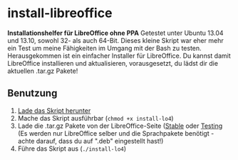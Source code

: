 install-libreoffice
===================

**Installationshelfer für LibreOffice ohne PPA**
Getestet unter Ubuntu 13.04 und 13.10, sowohl 32- als auch 64-Bit.
Dieses kleine Skript war eher mehr ein Test um meine Fähigkeiten im Umgang mit der Bash zu testen.
Herausgekommen ist ein einfacher Installer für LibreOffice.
Du kannst damit LibreOffice installieren und aktualisieren, vorausgesetzt, du lädst dir die
aktuellen .tar.gz Pakete!

## Benutzung
1. [Lade das Skript herunter](https://github.com/Brawl345/install-libreoffice/archive/1.0.tar.gz)
2. Mache das Skript ausführbar (`chmod +x install-lo4`)
3. Lade die .tar.gz Pakete von der LibreOffice-Seite ([Stable](http://de.libreoffice.org/download/) oder [Testing](http://de.libreoffice.org/download/testversionen/) (Es werden nur LibreOffice selber und die Sprachpakete benötigt - achte darauf, dass du auf ".deb" eingestellt hast!)
4. Führe das Skript aus (`./install-lo4`)
